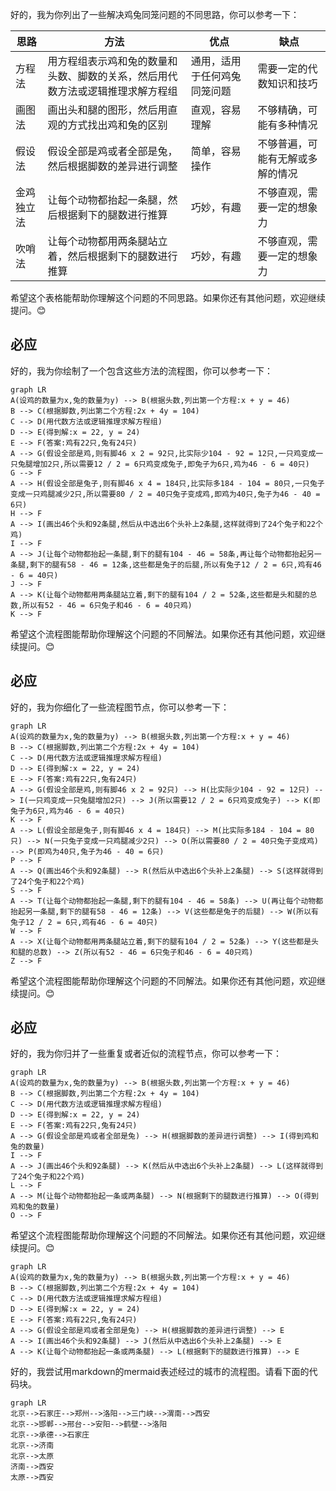 好的，我为你列出了一些解决鸡兔同笼问题的不同思路，你可以参考一下：

|思路|方法|优点|缺点|
|---|---|---|---|
|方程法|用方程组表示鸡和兔的数量和头数、脚数的关系，然后用代数方法或逻辑推理求解方程组|通用，适用于任何鸡兔同笼问题|需要一定的代数知识和技巧|
|画图法|画出头和腿的图形，然后用直观的方式找出鸡和兔的区别|直观，容易理解|不够精确，可能有多种情况|
|假设法|假设全部是鸡或者全部是兔，然后根据脚数的差异进行调整|简单，容易操作|不够普遍，可能有无解或多解的情况|
|金鸡独立法|让每个动物都抬起一条腿，然后根据剩下的腿数进行推算|巧妙，有趣|不够直观，需要一定的想象力|
|吹哨法|让每个动物都用两条腿站立着，然后根据剩下的腿数进行推算|巧妙，有趣|不够直观，需要一定的想象力|

希望这个表格能帮助你理解这个问题的不同思路。如果你还有其他问题，欢迎继续提问。😊

## 必应

好的，我为你绘制了一个包含这些方法的流程图，你可以参考一下：

```mermaid
graph LR
A(设鸡的数量为x,兔的数量为y) --> B(根据头数,列出第一个方程:x + y = 46)
B --> C(根据脚数,列出第二个方程:2x + 4y = 104)
C --> D(用代数方法或逻辑推理求解方程组)
D --> E(得到解:x = 22, y = 24)
E --> F(答案:鸡有22只,兔有24只)
A --> G(假设全部是鸡,则有脚46 x 2 = 92只,比实际少104 - 92 = 12只,一只鸡变成一只兔腿增加2只,所以需要12 / 2 = 6只鸡变成兔子,即兔子为6只,鸡为46 - 6 = 40只)
G --> F
A --> H(假设全部是兔子,则有脚46 x 4 = 184只,比实际多184 - 104 = 80只,一只兔子变成一只鸡腿减少2只,所以需要80 / 2 = 40只兔子变成鸡,即鸡为40只,兔子为46 - 40 = 6只)
H --> F
A --> I(画出46个头和92条腿,然后从中选出6个头补上2条腿,这样就得到了24个兔子和22个鸡)
I --> F
A --> J(让每个动物都抬起一条腿,剩下的腿有104 - 46 = 58条,再让每个动物都抬起另一条腿,剩下的腿有58 - 46 = 12条,这些都是兔子的后腿,所以有兔子12 / 2 = 6只,鸡有46 - 6 = 40只)
J --> F
A --> K(让每个动物都用两条腿站立着,剩下的腿有104 / 2 = 52条,这些都是头和腿的总数,所以有52 - 46 = 6只兔子和46 - 6 = 40只鸡)
K --> F
```

希望这个流程图能帮助你理解这个问题的不同解法。如果你还有其他问题，欢迎继续提问。😊



## 必应

好的，我为你细化了一些流程图节点，你可以参考一下：

```mermaid
graph LR
A(设鸡的数量为x,兔的数量为y) --> B(根据头数,列出第一个方程:x + y = 46)
B --> C(根据脚数,列出第二个方程:2x + 4y = 104)
C --> D(用代数方法或逻辑推理求解方程组)
D --> E(得到解:x = 22, y = 24)
E --> F(答案:鸡有22只,兔有24只)
A --> G(假设全部是鸡,则有脚46 x 2 = 92只) --> H(比实际少104 - 92 = 12只) --> I(一只鸡变成一只兔腿增加2只) --> J(所以需要12 / 2 = 6只鸡变成兔子) --> K(即兔子为6只,鸡为46 - 6 = 40只)
K --> F
A --> L(假设全部是兔子,则有脚46 x 4 = 184只) --> M(比实际多184 - 104 = 80只) --> N(一只兔子变成一只鸡腿减少2只) --> O(所以需要80 / 2 = 40只兔子变成鸡) --> P(即鸡为40只,兔子为46 - 40 = 6只)
P --> F
A --> Q(画出46个头和92条腿) --> R(然后从中选出6个头补上2条腿) --> S(这样就得到了24个兔子和22个鸡)
S --> F
A --> T(让每个动物都抬起一条腿,剩下的腿有104 - 46 = 58条) --> U(再让每个动物都抬起另一条腿,剩下的腿有58 - 46 = 12条) --> V(这些都是兔子的后腿) --> W(所以有兔子12 / 2 = 6只,鸡有46 - 6 = 40只)
W --> F
A --> X(让每个动物都用两条腿站立着,剩下的腿有104 / 2 = 52条) --> Y(这些都是头和腿的总数) --> Z(所以有52 - 46 = 6只兔子和46 - 6 = 40只鸡)
Z --> F
```

希望这个流程图能帮助你理解这个问题的不同解法。如果你还有其他问题，欢迎继续提问。😊

## 必应

好的，我为你归并了一些重复或者近似的流程节点，你可以参考一下：

```mermaid
graph LR
A(设鸡的数量为x,兔的数量为y) --> B(根据头数,列出第一个方程:x + y = 46)
B --> C(根据脚数,列出第二个方程:2x + 4y = 104)
C --> D(用代数方法或逻辑推理求解方程组)
D --> E(得到解:x = 22, y = 24)
E --> F(答案:鸡有22只,兔有24只)
A --> G(假设全部是鸡或者全部是兔) --> H(根据脚数的差异进行调整) --> I(得到鸡和兔的数量)
I --> F
A --> J(画出46个头和92条腿) --> K(然后从中选出6个头补上2条腿) --> L(这样就得到了24个兔子和22个鸡)
L --> F
A --> M(让每个动物都抬起一条或两条腿) --> N(根据剩下的腿数进行推算) --> O(得到鸡和兔的数量)
O --> F
```

希望这个流程图能帮助你理解这个问题的不同解法。如果你还有其他问题，欢迎继续提问。😊

```mermaid
graph LR
A(设鸡的数量为x,兔的数量为y) --> B(根据头数,列出第一个方程:x + y = 46)
B --> C(根据脚数,列出第二个方程:2x + 4y = 104)
C --> D(用代数方法或逻辑推理求解方程组)
D --> E(得到解:x = 22, y = 24)
E --> F(答案:鸡有22只,兔有24只)
A --> G(假设全部是鸡或者全部是兔) --> H(根据脚数的差异进行调整) --> E
A --> I(画出46个头和92条腿) --> J(然后从中选出6个头补上2条腿) --> E
A --> K(让每个动物都抬起一条或两条腿) --> L(根据剩下的腿数进行推算) --> E
```

好的，我尝试用markdown的mermaid表述经过的城市的流程图。请看下面的代码块。

```mermaid
graph LR
北京-->石家庄-->郑州-->洛阳-->三门峡-->渭南-->西安
北京-->邯郸-->邢台-->安阳-->鹤壁-->洛阳
北京-->承德-->石家庄
北京-->济南
北京-->太原
济南-->西安
太原-->西安
```
